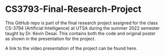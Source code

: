 # CS3793-Final-Research-Project

This GitHub repo is part of the final research project assigned for the class CS-3794 (Artificial Intelligence) at UTSA during the summer 2022 semester taught by Dr. Kevin Desai. This contains both the code and original poster as shown in the presentation for the project.

A link to the video presentation of the project can be found here.
